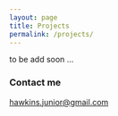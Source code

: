 ```yaml
---
layout: page
title: Projects
permalink: /projects/
---
```


to be add soon ...

### Contact me

[hawkins.junior@gmail.com](mailto:hawkins.junior@gmail.com)
